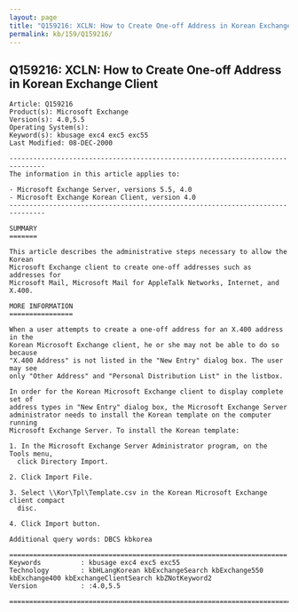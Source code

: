 ```yaml
---
layout: page
title: "Q159216: XCLN: How to Create One-off Address in Korean Exchange Client"
permalink: kb/159/Q159216/
---
```


## Q159216: XCLN: How to Create One-off Address in Korean Exchange Client

	Article: Q159216
	Product(s): Microsoft Exchange
	Version(s): 4.0,5.5
	Operating System(s): 
	Keyword(s): kbusage exc4 exc5 exc55
	Last Modified: 08-DEC-2000
	
	-------------------------------------------------------------------------------
	The information in this article applies to:
	
	- Microsoft Exchange Server, versions 5.5, 4.0 
	- Microsoft Exchange Korean Client, version 4.0 
	-------------------------------------------------------------------------------
	
	SUMMARY
	=======
	
	This article describes the administrative steps necessary to allow the Korean
	Microsoft Exchange client to create one-off addresses such as addresses for
	Microsoft Mail, Microsoft Mail for AppleTalk Networks, Internet, and X.400.
	
	MORE INFORMATION
	================
	
	When a user attempts to create a one-off address for an X.400 address in the
	Korean Microsoft Exchange client, he or she may not be able to do so because
	"X.400 Address" is not listed in the "New Entry" dialog box. The user may see
	only "Other Address" and "Personal Distribution List" in the listbox.
	
	In order for the Korean Microsoft Exchange client to display complete set of
	address types in "New Entry" dialog box, the Microsoft Exchange Server
	administrator needs to install the Korean template on the computer running
	Microsoft Exchange Server. To install the Korean template:
	
	1. In the Microsoft Exchange Server Administrator program, on the Tools menu,
	  click Directory Import.
	
	2. Click Import File.
	
	3. Select \\Kor\Tpl\Template.csv in the Korean Microsoft Exchange client compact
	  disc.
	
	4. Click Import button.
	
	Additional query words: DBCS kbkorea
	
	======================================================================
	Keywords          : kbusage exc4 exc5 exc55 
	Technology        : kbHLangKorean kbExchangeSearch kbExchange550 kbExchange400 kbExchangeClientSearch kbZNotKeyword2
	Version           : :4.0,5.5
	
	=============================================================================
	
